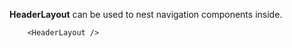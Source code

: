 **HeaderLayout** can be used to nest navigation components inside.
```example
    <HeaderLayout />
```
